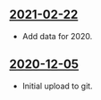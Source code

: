 ## [2021-02-22](https://github.com/faktaoklimatu/graphics/blob/be70ee909f5f0307e6ff167c39bed1620aed8800/data-visualization/climate-indicators/world/world-temperature-anomaly-in-22-000-years/cs-teplota-22000-let.ai)

- Add data for 2020.

## [2020-12-05](https://github.com/faktaoklimatu/graphics/blob/727f21105d468e2396f5c0a82312c8429c850442/Data%20visualization/Climate%20indicators/World/World%20temperature%20anomaly%20in%2022%20000%20years/cs-teplota-22000-let.ai)

- Initial upload to git.

